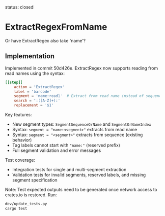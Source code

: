 status: closed
# ExtractRegexFromName

Or have ExtractRegex also take 'name'?

## Implementation

Implemented in commit 50d426e. ExtractRegex now supports reading from read names using the syntax:

```toml
[[step]]
    action = 'ExtractRegex'
    label = 'barcode'
    segment = 'name:read1'  # Extract from read name instead of sequence
    search = ':([A-Z]+):'
    replacement = '$1'
```

Key features:
- New segment types: `SegmentSequenceOrName` and `SegmentOrNameIndex`
- Syntax: `segment = "name:<segment>"` extracts from read name
- Syntax: `segment = "<segment>"` extracts from sequence (existing behavior)
- Tag labels cannot start with `"name:"` (reserved prefix)
- Full segment validation and error messages

Test coverage:
- Integration tests for single and multi-segment extraction
- Validation tests for invalid segments, reserved labels, and missing segment specification

Note: Test expected outputs need to be generated once network access to crates.io is restored. Run:
```bash
dev/update_tests.py
cargo test
```

